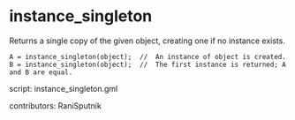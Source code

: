instance_singleton
==================

Returns a single copy of the given object, creating one if no instance exists.

    A = instance_singleton(object);  //  An instance of object is created.
    B = instance_singleton(object);  //  The first instance is returned; A and B are equal.
	
script: instance_singleton.gml

contributors: RaniSputnik
